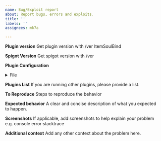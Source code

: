 ```yaml
---
name: Bug/Exploit report
about: Report bugs, errors and exploits.
title: ''
labels: ''
assignees: mk7a

---
```


**Plugin version**
Get plugin version with /ver ItemSoulBind

**Spigot Version**
Get spigot version with /ver

**Plugin Configuration**
<details>
  <summary>File</summary>
   paste your plugin config here
</details>

**Plugins List**
If you are running other plugins, please provide a list.

**To Reproduce**
Steps to reproduce the behavior

**Expected behavior**
A clear and concise description of what you expected to happen.

**Screenshots**
If applicable, add screenshots to help explain your problem e.g. console error stacktrace

**Additional context**
Add any other context about the problem here.
